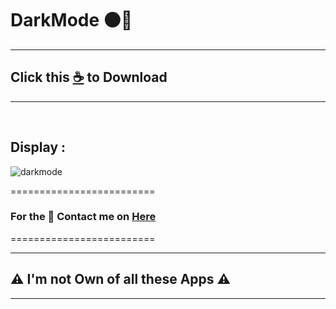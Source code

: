 # DarkMode ⚫🌙


--------------------------------
## Click this [☕](https://github.com/VfvRizky/MyKit-ChromeWeb/blob/main/Chrome/Dark%20Mode/Darkmode-Click.zip) to Download
--------------------------------
</br>


## Display :

![darkmode](https://user-images.githubusercontent.com/73746365/156213329-867a62c7-48fd-48e8-a423-2f0a07597d78.gif)


=========================
### For the 🔐 Contact me on [Here](https://vfvrizky.my.id)
=========================

--------------------------------
## ⚠️ I'm not Own of all these Apps ⚠️
--------------------------------




